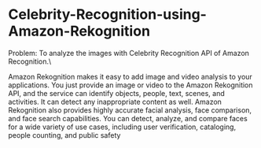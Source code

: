 # Celebrity-Recognition-using-Amazon-Rekognition

Problem: To analyze the images with Celebrity Recognition API of Amazon Recognition.\

Amazon Rekognition makes it easy to add image and video analysis to your applications. You
just provide an image or video to the Amazon Rekognition API, and the service can identify
objects, people, text, scenes, and activities. It can detect any inappropriate content as well.
Amazon Rekognition also provides highly accurate facial analysis, face comparison, and face
search capabilities. You can detect, analyze, and compare faces for a wide variety of use cases,
including user verification, cataloging, people counting, and public safety


